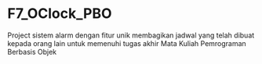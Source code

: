 # F7_OClock_PBO
Project sistem alarm dengan fitur unik membagikan jadwal yang telah dibuat kepada orang lain untuk memenuhi tugas akhir Mata Kuliah Pemrograman Berbasis Objek
